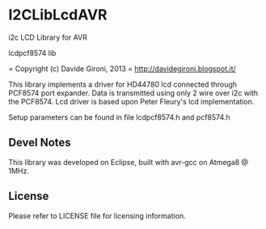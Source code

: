 # I2CLibLcdAVR
i2c LCD Library for AVR 


lcdpcf8574 lib

= Copyright (c) Davide Gironi, 2013
= http://davidegironi.blogspot.it/



This library implements a driver for HD44780 lcd connected through PCF8574
port expander.
Data is transmitted using only 2 wire over i2c with the PCF8574.
Lcd driver is based upon Peter Fleury's lcd implementation.

Setup parameters can be found in file lcdpcf8574.h and pcf8574.h


Devel Notes
-----------
This library was developed on Eclipse, built with avr-gcc on Atmega8 @ 1MHz.


License
-------
Please refer to LICENSE file for licensing information.
